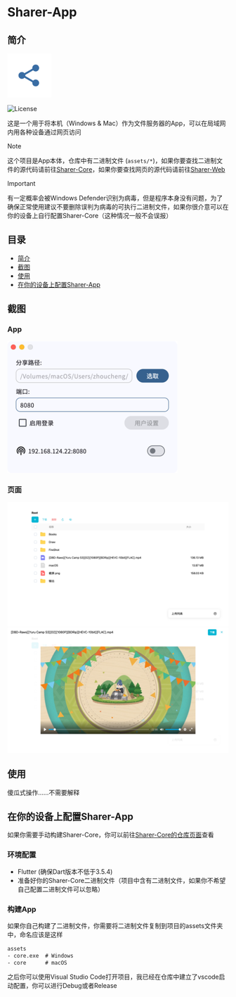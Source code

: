 # Sharer-App

## 简介

<img src="icon/icon.png" height=100/>

![License](https://img.shields.io/badge/License-MIT-dark_green)

这是一个用于将本机（Windows & Mac）作为文件服务器的App，可以在局域网内用各种设备通过网页访问

> [!NOTE]
> 这个项目是App本体，仓库中有二进制文件 (`assets/*`)，如果你要查找二进制文件的源代码请前往[Sharer-Core](https://github.com/Zhoucheng133/Sharer-Core)，如果你要查找网页的源代码请前往[Sharer-Web](https://github.com/Zhoucheng133/Sharer-Web)

> [!IMPORTANT]
> 有一定概率会被Windows Defender识别为病毒，但是程序本身没有问题，为了确保正常使用建议不要删除误判为病毒的可执行二进制文件，如果你很介意可以在你的设备上自行配置Sharer-Core（这种情况一般不会误报）

## 目录

- [简介](#简介)
- [截图](#截图)
- [使用](#使用)
- [在你的设备上配置Sharer-App](#在你的设备上配置sharer-app)

## 截图

### App

<img src="icon/demo.png" height=300/>

### 页面

<img src="https://raw.githubusercontent.com/Zhoucheng133/Sharer-Core/refs/heads/main/demo/demo0.png"/>

<img src="https://raw.githubusercontent.com/Zhoucheng133/Sharer-Core/refs/heads/main/demo/demo1.png"/>

## 使用

傻瓜式操作……不需要解释

## 在你的设备上配置Sharer-App

如果你需要手动构建Sharer-Core，你可以前往[Sharer-Core的仓库页面](https://github.com/Zhoucheng133/Sharer-Core)查看

### 环境配置

- Flutter (确保Dart版本不低于3.5.4)
- 准备好你的Sharer-Core二进制文件（项目中含有二进制文件，如果你不希望自己配置二进制文件可以忽略）

### 构建App

如果你自己构建了二进制文件，你需要将二进制文件复制到项目的assets文件夹中，命名应该是这样
```
assets
- core.exe  # Windows
- core      # macOS
```

之后你可以使用Visual Studio Code打开项目，我已经在仓库中建立了vscode启动配置，你可以进行Debug或者Release